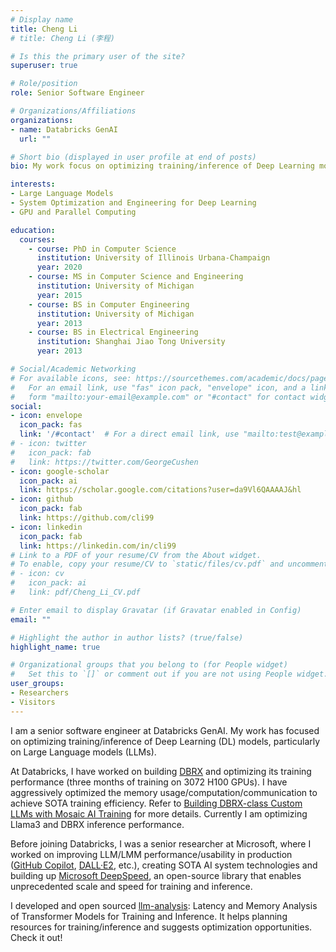 ```yaml
---
# Display name
title: Cheng Li
# title: Cheng Li (李程)

# Is this the primary user of the site?
superuser: true

# Role/position
role: Senior Software Engineer

# Organizations/Affiliations
organizations:
- name: Databricks GenAI
  url: ""

# Short bio (displayed in user profile at end of posts)
bio: My work focus on optimizing training/inference of Deep Learning models, particularly on LLM/LMM.

interests:
- Large Language Models
- System Optimization and Engineering for Deep Learning
- GPU and Parallel Computing

education:
  courses:
    - course: PhD in Computer Science
      institution: University of Illinois Urbana-Champaign
      year: 2020
    - course: MS in Computer Science and Engineering
      institution: University of Michigan
      year: 2015
    - course: BS in Computer Engineering
      institution: University of Michigan
      year: 2013
    - course: BS in Electrical Engineering
      institution: Shanghai Jiao Tong University
      year: 2013

# Social/Academic Networking
# For available icons, see: https://sourcethemes.com/academic/docs/page-builder/#icons
#   For an email link, use "fas" icon pack, "envelope" icon, and a link in the
#   form "mailto:your-email@example.com" or "#contact" for contact widget.
social:
- icon: envelope
  icon_pack: fas
  link: '/#contact'  # For a direct email link, use "mailto:test@example.org".
# - icon: twitter
#   icon_pack: fab
#   link: https://twitter.com/GeorgeCushen
- icon: google-scholar
  icon_pack: ai
  link: https://scholar.google.com/citations?user=da9Vl6QAAAAJ&hl
- icon: github
  icon_pack: fab
  link: https://github.com/cli99
- icon: linkedin
  icon_pack: fab
  link: https://linkedin.com/in/cli99
# Link to a PDF of your resume/CV from the About widget.
# To enable, copy your resume/CV to `static/files/cv.pdf` and uncomment the lines below.
# - icon: cv
#   icon_pack: ai
#   link: pdf/Cheng_Li_CV.pdf

# Enter email to display Gravatar (if Gravatar enabled in Config)
email: ""

# Highlight the author in author lists? (true/false)
highlight_name: true

# Organizational groups that you belong to (for People widget)
#   Set this to `[]` or comment out if you are not using People widget.
user_groups:
- Researchers
- Visitors
---
```



<!-- I am a PhD candidate in Computer Science at the University of Illinois at Urbana-Champaign (UIUC) and a member of the [IMPACT Research Group](http://impact.crhc.illinois.edu/) led by Professor [Wen-Mei Hwu](https://ece.illinois.edu/directory/profile/w-hwu). -->

I am a senior software engineer at Databricks GenAI. My work has focused on optimizing training/inference of Deep Learning (DL) models, particularly on Large Language models (LLMs).

At Databricks, I have worked on building [DBRX](https://www.databricks.com/blog/introducing-dbrx-new-state-art-open-llm) and optimizing its training performance (three months of training on 3072 H100 GPUs). I have aggressively optimized the memory usage/computation/communication to achieve SOTA training efficiency. Refer to [Building DBRX-class Custom LLMs with Mosaic AI Training](https://www.databricks.com/blog/mosaic-ai-training-capabilities) for more details.
Currently I am optimizing Llama3 and DBRX inference performance.

Before joining Databricks, I was a senior researcher at Microsoft,  where I worked on improving LLM/LMM performance/usability in production ([GitHub Copilot](https://github.com/features/copilot), [DALL·E2](https://openai.com/index/dall-e-2/), etc.), creating SOTA AI system technologies and building up [Microsoft DeepSpeed](https://github.com/microsoft/DeepSpeed), an open-source library that enables unprecedented scale and speed for training and inference.

I developed and open sourced [llm-analysis](https://github.com/cli99/llm-analysis): Latency and Memory Analysis of Transformer Models for Training and Inference. It helps planning resources for training/inference and suggests optimization opportunities. Check it out!
<!-- I received my PhD in CS from University of Illinois at Urbana-Champaign. During my PhD, I developed a number of [open-source tools](https://github.com/rai-project) to benchmark, profile, and summarize DL training and inference across hardware and software stacks. The tools have been used to inform system design for DL model serving and develop highly tuned GPU kernels for model inference. -->

<!-- [**I'm joining Microsoft in August！**](mailto:cli99@illinois.edu) -->

<!-- Currently I am working on [MLModelScope (CarML)](http://mlmodelscope.org/) as part of the IBM-ILLINOIS [Center for Cognitive Computing Systems Research (C3SR)](https://www.c3sr.com/). MLModelScope is an open-source, framework and hardware agnostic, extensible and customizable platform for evaluating and profiling ML models across datasets / frameworks / systems, at scale and across stack. MLModelScope is collaborating with the [MLPerf](https://mlperf.org/) community with the goal for it to be the "to-go" platform for Machine Learning inference benchmarking. -->

<!--
Cheng Li is a PhD candidate in Computer Science at the University of Illinois at Urbana-Champaign (UIUC) and a member of the IMPACT Research Group led by Professor Wen-Mei Hwu. Her research lies in the field of GPU-accelerated applications, with an emphasis on Deep Learning. Her work has focused on understanding and optimizing Deep Learning workloads. Before UIUC, she received her MS degree in Computer Science and Engineering and BS degree in Computer Engineering from University of Michigan, and another BS in Electrical Engineering from Shanghai Jiao Tong University. -->

